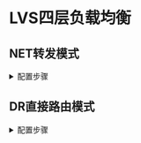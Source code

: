 # LVS四层负载均衡
## NET转发模式
<details>
<summary>配置步骤</summary>
 
  >

1、lvs-server下载ipvsadm
  ```
  yum install -y ipvsadm
  ```
2、启动路由转发功能
```
echo 1 > /proc/sys/net/ipv4/ip_forward
```
3、配置对外的ip
>-A 添加一个VIP
-t TCP协议
-s   schedule调度
-rr  轮巡策略类型
```
ipvsadm -A -t 192.168.209.143:80  -s rr
```
4、添加真实服务器ip
>-a  添加一个真实lvs服务ip
-r  真实服务器IP 地址
-m    指定调度算法为“轮询”模式,即请求将被均匀地分发到配置的所有真实服务器上。
真实服务器设置为仅主机模式
```
ipvsadm -a -t 192.168.209.143:80 -r 192.168.200.4:80 -m
```
5、查看配置策略
```
ipvsadm -Ln
```
6、查看测试结果
>打开浏览器输入lvs-server地址进行测试
```
ipvsadm -Lnc
```
**至此结束**
</details>

## DR直接路由模式
<details>
<summary>配置步骤</summary>

>



</details>